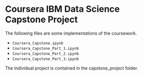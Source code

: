 # Coursera IBM Data Science Capstone Project

The following files are some implementations of the coursework.

- `Coursera_Capstone.ipynb`
- `Coursera_Capstone_Part_1.ipynb`
- `Coursera_Capstone_Part_2.ipynb`
- `Coursera_Capstone_Part_3.ipynb`

The individual project is contained in the capstone_project folder.
